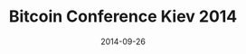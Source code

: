 ---
date: 2014-09-26
title: "Bitcoin Conference Kiev 2014"
venue: "Kiev Loft"
address: "Degtiarivska, 5"
city: "Kiev"
country: "Ukraine"
link: "http://bitcoinconf.com.ua/en/"
---
